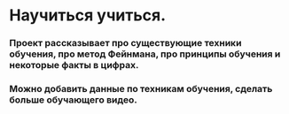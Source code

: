 # Научиться учиться.
### Проект рассказывает про существующие техники обучения,  про метод Фейнмана, про принципы обучения и некоторые факты в цифрах.  
### Можно добавить данные по техникам обучения, сделать больше обучающего видео.